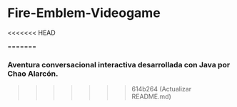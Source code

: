 # Fire-Emblem-Videogame
<<<<<<< HEAD

=======

### Aventura conversacional interactiva desarrollada con Java por Chao Alarcón.




>>>>>>> 614b264 (Actualizar README.md)
